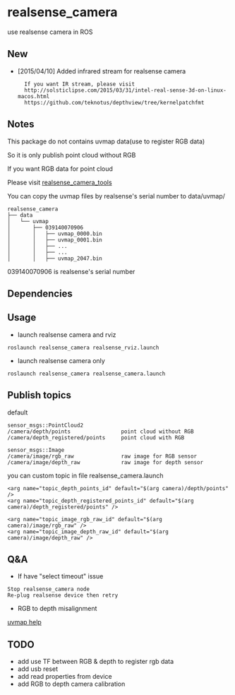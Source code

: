 # realsense_camera
use realsense camera in ROS



## New

* [2015/04/10] Added infrared stream for realsense camera

        If you want IR stream, please visit
        http://solsticlipse.com/2015/03/31/intel-real-sense-3d-on-linux-macos.html
        https://github.com/teknotus/depthview/tree/kernelpatchfmt




## Notes
This package do not contains uvmap data(use to register RGB data)

So it is only publish point cloud without RGB

If you want RGB data for point cloud

Please visit [realsense_camera_tools](https://github.com/BlazingForests/realsense_camera_tools)

You can copy the uvmap files by realsense's serial number to data/uvmap/

```
realsense_camera
├── data
│   └── uvmap
│       ├── 039140070906
│       │   ├── uvmap_0000.bin
│       │   ├── uvmap_0001.bin
│       │   ├── ...
│       │   ├── ...
│       │   ├── uvmap_2047.bin
```

039140070906 is realsense's serial number



## Dependencies


## Usage

* launch realsense camera and rviz
```
roslaunch realsense_camera realsense_rviz.launch 
```

* launch realsense camera only
```
roslaunch realsense_camera realsense_camera.launch
```


## Publish topics

default

```
sensor_msgs::PointCloud2
/camera/depth/points                point cloud without RGB
/camera/depth_registered/points     point cloud with RGB

sensor_msgs::Image
/camera/image/rgb_raw               raw image for RGB sensor
/camera/image/depth_raw             raw image for depth sensor
```

you can custom topic in file realsense_camera.launch

```
<arg name="topic_depth_points_id" default="$(arg camera)/depth/points" />
<arg name="topic_depth_registered_points_id" default="$(arg camera)/depth_registered/points" />
    
<arg name="topic_image_rgb_raw_id" default="$(arg camera)/image/rgb_raw" />
<arg name="topic_image_depth_raw_id" default="$(arg camera)/image/depth_raw" />
```

## Q&A

* If have "select timeout" issue
```
Stop realsense_camera node
Re-plug realsense device then retry
```

* RGB to depth misalignment

[uvmap help](https://github.com/BlazingForests/realsense_camera_tools/blob/master/README.md#qa)


## TODO

* add use TF between RGB & depth to register rgb data
* add usb reset
* add read properties from device
* add RGB to depth camera calibration




